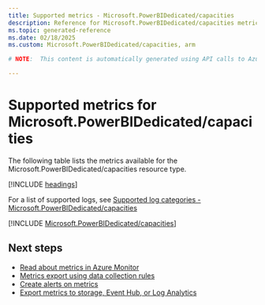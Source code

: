 ```yaml
---
title: Supported metrics - Microsoft.PowerBIDedicated/capacities
description: Reference for Microsoft.PowerBIDedicated/capacities metrics in Azure Monitor.
ms.topic: generated-reference
ms.date: 02/18/2025
ms.custom: Microsoft.PowerBIDedicated/capacities, arm

# NOTE:  This content is automatically generated using API calls to Azure. Any edits made on these files will be overwritten in the next run of the script. 

---
```


  
# Supported metrics for Microsoft.PowerBIDedicated/capacities
  
The following table lists the metrics available for the Microsoft.PowerBIDedicated/capacities resource type.  
  
  
[!INCLUDE [headings](~/reusable-content/ce-skilling/azure/includes/azure-monitor/reference/metrics/metrics-headings.md)]  
  
  
  
For a list of supported logs, see [Supported log categories - Microsoft.PowerBIDedicated/capacities](../supported-logs/microsoft-powerbidedicated-capacities-logs.md)  
  
 

[!INCLUDE [Microsoft.PowerBIDedicated/capacities](~/reusable-content/ce-skilling/azure/includes/azure-monitor/reference/metrics/microsoft-powerbidedicated-capacities-metrics-include.md)]  



## Next steps

- [Read about metrics in Azure Monitor](/azure/azure-monitor/data-platform)
- [Metrics export using data collection rules](/azure/azure-monitor/essentials/data-collection-metrics)
- [Create alerts on metrics](/azure/azure-monitor/alerts/alerts-overview)
- [Export metrics to storage, Event Hub, or Log Analytics](/azure/azure-monitor/essentials/platform-logs-overview)
